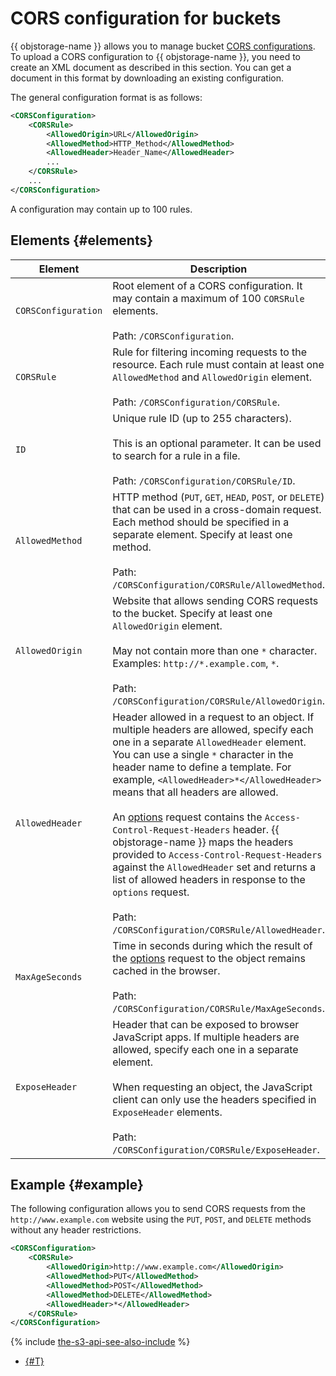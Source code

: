 # CORS configuration for buckets

{{ objstorage-name }} allows you to manage bucket [CORS configurations](../../../concepts/cors.md). To upload a CORS configuration to {{ objstorage-name }}, you need to create an XML document as described in this section. You can get a document in this format by downloading an existing configuration.

The general configuration format is as follows:

```xml
<CORSConfiguration>
    <CORSRule>
        <AllowedOrigin>URL</AllowedOrigin>
        <AllowedMethod>HTTP_Method</AllowedMethod>
        <AllowedHeader>Header_Name</AllowedHeader>
        ...
    </CORSRule>
    ...
</CORSConfiguration>
```

A configuration may contain up to 100 rules.

## Elements {#elements}

Element | Description
----- | -----
`CORSConfiguration` | Root element of a CORS configuration. It may contain a maximum of 100 `CORSRule` elements.<br/><br/>Path: `/CORSConfiguration`.
`CORSRule` | Rule for filtering incoming requests to the resource. Each rule must contain at least one `AllowedMethod` and `AllowedOrigin` element.<br/><br/>Path: `/CORSConfiguration/CORSRule`.
`ID` | Unique rule ID (up to 255 characters).<br/><br/>This is an optional parameter. It can be used to search for a rule in a file.<br/><br/>Path: `/CORSConfiguration/CORSRule/ID`.
`AllowedMethod` | HTTP method (`PUT`, `GET`, `HEAD`, `POST`, or `DELETE`) that can be used in a cross-domain request. Each method should be specified in a separate element. Specify at least one method.<br/><br/>Path: `/CORSConfiguration/CORSRule/AllowedMethod`.
`AllowedOrigin` | Website that allows sending CORS requests to the bucket. Specify at least one `AllowedOrigin` element.<br/><br/>May not contain more than one `*` character. Examples: `http://*.example.com`, `*`.<br/><br/>Path: `/CORSConfiguration/CORSRule/AllowedOrigin`.
`AllowedHeader` | Header allowed in a request to an object. If multiple headers are allowed, specify each one in a separate `AllowedHeader` element. You can use a single `*` character in the header name to define a template. For example, `<AllowedHeader>*</AllowedHeader>` means that all headers are allowed.<br/><br/>An [options](../object/options.md) request contains the `Access-Control-Request-Headers` header. {{ objstorage-name }} maps the headers provided to `Access-Control-Request-Headers` against the `AllowedHeader` set and returns a list of allowed headers in response to the `options` request.<br/><br/>Path: `/CORSConfiguration/CORSRule/AllowedHeader`.
`MaxAgeSeconds` | Time in seconds during which the result of the [options](../object/options.md) request to the object remains cached in the browser.<br/><br/>Path: `/CORSConfiguration/CORSRule/MaxAgeSeconds`.
`ExposeHeader` | Header that can be exposed to browser JavaScript apps. If multiple headers are allowed, specify each one in a separate element.<br/><br/>When requesting an object, the JavaScript client can only use the headers specified in `ExposeHeader` elements.<br/><br/>Path: `/CORSConfiguration/CORSRule/ExposeHeader`.


## Example {#example}

The following configuration allows you to send CORS requests from the `http://www.example.com` website using the `PUT`, `POST`, and `DELETE` methods without any header restrictions.

```xml
<CORSConfiguration>
    <CORSRule>
        <AllowedOrigin>http://www.example.com</AllowedOrigin>
        <AllowedMethod>PUT</AllowedMethod>
        <AllowedMethod>POST</AllowedMethod>
        <AllowedMethod>DELETE</AllowedMethod>
        <AllowedHeader>*</AllowedHeader>
    </CORSRule>
</CORSConfiguration>
```

{% include [the-s3-api-see-also-include](../../../../_includes/storage/the-s3-api-see-also-include.md) %}

* [{#T}](../../../operations/buckets/cors.md)